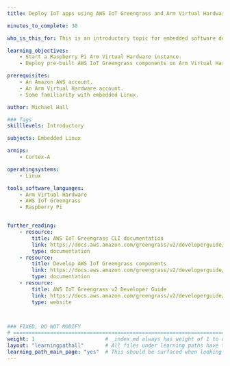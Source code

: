 ```yaml
---
title: Deploy IoT apps using AWS IoT Greengrass and Arm Virtual Hardware

minutes_to_complete: 30

who_is_this_for: This is an introductory topic for embedded software developers interested in AWS IoT Greengrass.

learning_objectives: 
    - Start a Raspberry Pi Arm Virtual Hardware instance.
    - Deploy pre-built AWS IoT Greengrass components on Arm Virtual Hardware.

prerequisites:
    - An Amazon AWS account.
    - An Arm Virtual Hardware account.
    - Some familiarity with embedded Linux.

author: Michael Hall

### Tags
skilllevels: Introductory

subjects: Embedded Linux

armips:
    - Cortex-A

operatingsystems:
    - Linux

tools_software_languages:
    - Arm Virtual Hardware
    - AWS IoT Greengrass
    - Raspberry Pi


further_reading:
    - resource:
        title: AWS IoT Greengrass CLI documentation 
        link: https://docs.aws.amazon.com/greengrass/v2/developerguide/greengrass-cli-component.html
        type: documentation
    - resource:
        title: Develop AWS IoT Greengrass components
        link: https://docs.aws.amazon.com/greengrass/v2/developerguide/develop-greengrass-components.html
        type: documentation
    - resource:
        title: AWS IoT Greengrass v2 Developer Guide 
        link: https://docs.aws.amazon.com/greengrass/v2/developerguide/what-is-iot-greengrass.html
        type: website



### FIXED, DO NOT MODIFY
# ================================================================================
weight: 1                       # _index.md always has weight of 1 to order correctly
layout: "learningpathall"       # All files under learning paths have this same wrapper
learning_path_main_page: "yes"  # This should be surfaced when looking for related content. Only set for _index.md of learning path content.
---
```

